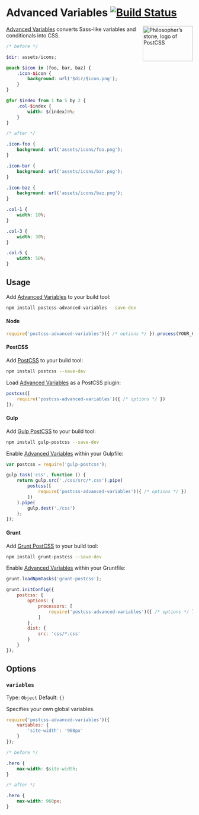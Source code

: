 # Advanced Variables [![Build Status][ci-img]][ci]

<img align="right" width="135" height="95" src="http://postcss.github.io/postcss/logo-leftp.png" title="Philosopher’s stone, logo of PostCSS">

[Advanced Variables] converts Sass-like variables and conditionals into CSS.

```scss
/* before */

$dir: assets/icons;

@each $icon in (foo, bar, baz) {
	.icon-$icon {
		background: url('$dir/$icon.png');
	}
}

@for $index from 1 to 5 by 2 {
	.col-$index {
		width: $(index)0%;
	}
}

/* after */

.icon-foo {
	background: url('assets/icons/foo.png');
}

.icon-bar {
	background: url('assets/icons/bar.png');
}

.icon-baz {
	background: url('assets/icons/baz.png');
}

.col-1 {
	width: 10%;
}

.col-3 {
	width: 30%;
}

.col-5 {
	width: 50%;
}
```

## Usage

Add [Advanced Variables] to your build tool:

```bash
npm install postcss-advanced-variables --save-dev
```

#### Node

```js
require('postcss-advanced-variables')({ /* options */ }).process(YOUR_CSS);
```

#### PostCSS

Add [PostCSS] to your build tool:

```bash
npm install postcss --save-dev
```

Load [Advanced Variables] as a PostCSS plugin:

```js
postcss([
    require('postcss-advanced-variables')({ /* options */ })
]);
```

#### Gulp

Add [Gulp PostCSS] to your build tool:

```bash
npm install gulp-postcss --save-dev
```

Enable [Advanced Variables] within your Gulpfile:

```js
var postcss = require('gulp-postcss');

gulp.task('css', function () {
    return gulp.src('./css/src/*.css').pipe(
        postcss([
            require('postcss-advanced-variables')({ /* options */ })
        ])
    ).pipe(
        gulp.dest('./css')
    );
});
```

#### Grunt

Add [Grunt PostCSS] to your build tool:

```bash
npm install grunt-postcss --save-dev
```

Enable [Advanced Variables] within your Gruntfile:

```js
grunt.loadNpmTasks('grunt-postcss');

grunt.initConfig({
    postcss: {
        options: {
            processors: [
                require('postcss-advanced-variables')({ /* options */ })
            ]
        },
        dist: {
            src: 'css/*.css'
        }
    }
});
```

## Options

### `variables`

Type: `Object`
Default: `{}`

Specifies your own global variables.

```js
require('postcss-advanced-variables')({
	variables: {
		'site-width': '960px'
	}
});
```

```css
/* before */

.hero {
	max-width: $site-width;
}

/* after */

.hero {
	max-width: 960px;
}
```

[ci]: https://travis-ci.org/jonathantneal/postcss-advanced-variables
[ci-img]: https://travis-ci.org/jonathantneal/postcss-advanced-variables.svg
[Gulp PostCSS]: https://github.com/postcss/gulp-postcss
[Grunt PostCSS]: https://github.com/nDmitry/grunt-postcss
[PostCSS]: https://github.com/postcss/postcss
[Advanced Variables]: https://github.com/jonathantneal/postcss-advanced-variables
